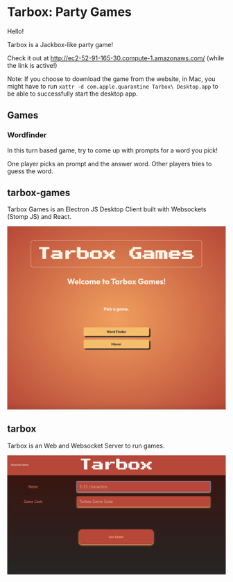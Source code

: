 # Tarbox: Party Games

Hello!

Tarbox is a Jackbox-like party game! 

Check it out at http://ec2-52-91-165-30.compute-1.amazonaws.com/ (while the link is active!)

Note: If you choose to download the game from the website, in Mac, you might have to run 
`xattr -d com.apple.quarantine Tarbox\ Desktop.app` to be able to successfully start the desktop app.

## Games

### Wordfinder
In this turn based game, try to come up with prompts for a word you pick! 

One player picks an prompt and the answer word. Other players tries to guess the word.

## tarbox-games

Tarbox Games is an Electron JS Desktop Client built with Websockets (Stomp JS) and React.

![tarbox-desktop-image](/public/images/tarbox-games-desktop-demo.png)

## tarbox 
Tarbox is an Web and Websocket Server to run games.

![tarbox-website-image](/public/images/tarbox-website-demo.png)